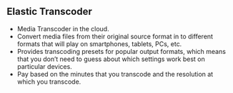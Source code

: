 ## Elastic Transcoder

- Media Transcoder in the cloud.
- Convert media files from their original source format in to different formats that will play on smartphones, tablets, PCs, etc.
- Provides transcoding presets for popular output formats, which means that you don’t need to guess about which settings work best on particular devices.
- Pay based on the minutes that you transcode and the resolution at which you transcode.